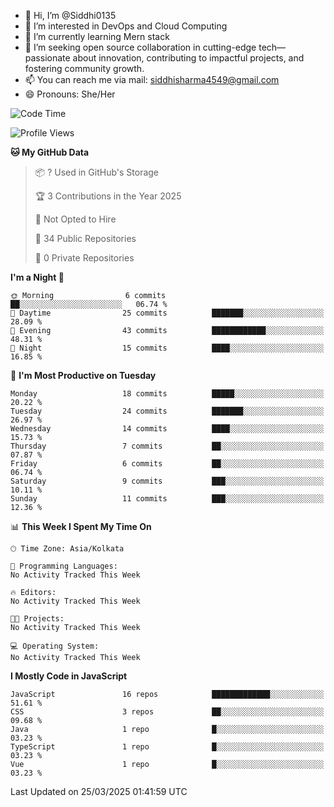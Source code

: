 - 👋 Hi, I’m @Siddhi0135
- 👀 I’m interested in DevOps and Cloud Computing
- 🌱 I’m currently learning Mern stack
- 💞️ I’m seeking open source collaboration in cutting-edge
     tech—passionate about innovation, contributing to impactful projects,
     and fostering community growth.
- 📫 You can reach me via mail: siddhisharma4549@gmail.com
- 😄 Pronouns: She/Her


<!--START_SECTION:waka-->
![Code Time](http://img.shields.io/badge/Code%20Time-25%20hrs%2023%20mins-blue)

![Profile Views](http://img.shields.io/badge/Profile%20Views-0-blue)

**🐱 My GitHub Data** 

> 📦 ? Used in GitHub's Storage 
 > 
> 🏆 3 Contributions in the Year 2025
 > 
> 🚫 Not Opted to Hire
 > 
> 📜 34 Public Repositories 
 > 
> 🔑 0 Private Repositories 
 > 
**I'm a Night 🦉** 

```text
🌞 Morning                6 commits           ██░░░░░░░░░░░░░░░░░░░░░░░   06.74 % 
🌆 Daytime                25 commits          ███████░░░░░░░░░░░░░░░░░░   28.09 % 
🌃 Evening                43 commits          ████████████░░░░░░░░░░░░░   48.31 % 
🌙 Night                  15 commits          ████░░░░░░░░░░░░░░░░░░░░░   16.85 % 
```
📅 **I'm Most Productive on Tuesday** 

```text
Monday                   18 commits          █████░░░░░░░░░░░░░░░░░░░░   20.22 % 
Tuesday                  24 commits          ███████░░░░░░░░░░░░░░░░░░   26.97 % 
Wednesday                14 commits          ████░░░░░░░░░░░░░░░░░░░░░   15.73 % 
Thursday                 7 commits           ██░░░░░░░░░░░░░░░░░░░░░░░   07.87 % 
Friday                   6 commits           ██░░░░░░░░░░░░░░░░░░░░░░░   06.74 % 
Saturday                 9 commits           ███░░░░░░░░░░░░░░░░░░░░░░   10.11 % 
Sunday                   11 commits          ███░░░░░░░░░░░░░░░░░░░░░░   12.36 % 
```


📊 **This Week I Spent My Time On** 

```text
🕑︎ Time Zone: Asia/Kolkata

💬 Programming Languages: 
No Activity Tracked This Week

🔥 Editors: 
No Activity Tracked This Week

🐱‍💻 Projects: 
No Activity Tracked This Week

💻 Operating System: 
No Activity Tracked This Week
```

**I Mostly Code in JavaScript** 

```text
JavaScript               16 repos            █████████████░░░░░░░░░░░░   51.61 % 
CSS                      3 repos             ██░░░░░░░░░░░░░░░░░░░░░░░   09.68 % 
Java                     1 repo              █░░░░░░░░░░░░░░░░░░░░░░░░   03.23 % 
TypeScript               1 repo              █░░░░░░░░░░░░░░░░░░░░░░░░   03.23 % 
Vue                      1 repo              █░░░░░░░░░░░░░░░░░░░░░░░░   03.23 % 
```




 Last Updated on 25/03/2025 01:41:59 UTC
<!--END_SECTION:waka-->

<!---
Siddhi0135/Siddhi0135 is a ✨ special ✨ repository because its `README.md` (this file) appears on your GitHub profile.
You can click the Preview link to take a look at your changes.
--->
